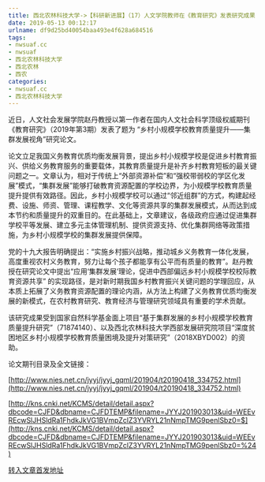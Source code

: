 ```yaml
---
title: 西北农林科技大学->【科研新进展】（17）人文学院教师在《教育研究》发表研究成果 | nwsuaf.cc
date: 2019-05-13 00:12:17
urlname: df9d25bd40054baa493e4f628a684516
tags: 
- nwsuaf.cc
- nwsuaf
- 西北农林科技大学
- 西北农林
- 西农
categories:
- nwsuaf.cc
- 西北农林科技大学
---
```



近日，人文社会发展学院赵丹教授以第一作者在国内人文社会科学顶级权威期刊《教育研究》（2019年第3期）发表了题为 “乡村小规模学校教育质量提升——集群发展视角”研究论文。

论文立足我国义务教育优质均衡发展背景，提出乡村小规模学校是促进乡村教育振兴、供给义务教育服务的重要载体，其教育质量提升是补齐乡村教育短板的最关键问题之一。文章认为，相对于传统上“外部资源补偿”和“强校带弱校的学区化发展”模式，“集群发展”能够打破教育资源配置的学校边界，为小规模学校教育质量提升提供有效路径。因此，乡村小规模学校可以通过“邻近组群”的方式，构建起经费、设施、师资、管理、课程教学、文化等资源共享的集群发展模式，从而达到成本节约和质量提升的双重目的。在此基础上，文章建议，各级政府应通过促进集群学校平等发展、建立多元主体管理机制、提供资源支持、优化集群网络等政策措施，为乡村小规模学校的集群发展提供保障。

党的十九大报告明确提出：“实施乡村振兴战略，推动城乡义务教育一体化发展，高度重视农村义务教育，努力让每个孩子都能享有公平而有质量的教育”。赵丹教授在研究论文中提出“应用‘集群发展’理论，促进中西部偏远乡村小规模学校校际教育资源共享” 的实现路径，是对新时期我国乡村教育振兴关键问题的学理回应，从本质上拓展了义务教育资源配置的理论内涵，从方法上构建了义务教育优质均衡发展的新模式，在农村教育研究、教育经济与管理研究领域具有重要的学术贡献。

该研究成果受到国家自然科学基金面上项目“基于集群发展的乡村小规模学校教育质量提升研究”（71874140）、以及西北农林科技大学西部发展研究院项目“深度贫困地区乡村小规模学校教育质量困境及提升对策研究”（2018XBYD002）的资助。

论文期刊目录及全文链接：

[http://www.nies.net.cn/jyyj/jyyj_gqml/201904/t20190418_334752.html](http://www.nies.net.cn/jyyj/jyyj_gqml/201904/t20190418_334752.html)

[http://kns.cnki.net/KCMS/detail/detail.aspx?dbcode=CJFD&dbname=CJFDTEMP&filename=JYYJ201903013&uid=WEEvREcwSlJHSldRa1FhdkJkVG1BVmpZclZ3YVRYL21nNmpTMG9penlSbz0=$](http://kns.cnki.net/KCMS/detail/detail.aspx?dbcode=CJFD&dbname=CJFDTEMP&filename=JYYJ201903013&uid=WEEvREcwSlJHSldRa1FhdkJkVG1BVmpZclZ3YVRYL21nNmpTMG9penlSbz0=%24)





[转入文章首发地址](https://news.nwsuaf.edu.cn/xnxw/89343.htm)